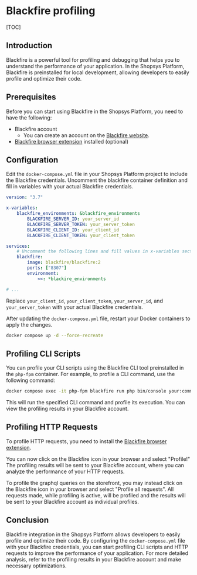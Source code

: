 # Blackfire profiling

[TOC]

## Introduction

Blackfire is a powerful tool for profiling and debugging that helps you to understand the performance of your application.
In the Shopsys Platform, Blackfire is preinstalled for local development, allowing developers to easily profile and optimize their code.

## Prerequisites

Before you can start using Blackfire in the Shopsys Platform, you need to have the following:

-   Blackfire account
    -   You can create an account on the [Blackfire website](https://blackfire.io/).
-   [Blackfire browser extension](https://docs.blackfire.io/integrations/browsers/index) installed (optional)

## Configuration

Edit the `docker-compose.yml` file in your Shopsys Platform project to include the Blackfire credentials.
Uncomment the blackfire container definition and fill in variables with your actual Blackfire credentials.

```yaml
version: "3.7"

x-variables:
    blackfire_environments: &blackfire_environments
        BLACKFIRE_SERVER_ID: your_server_id
        BLACKFIRE_SERVER_TOKEN: your_server_token
        BLACKFIRE_CLIENT_ID: your_client_id
        BLACKFIRE_CLIENT_TOKEN: your_client_token

services:
    # Uncomment the following lines and fill values in x-variables section to enable Blackfire
    blackfire:
        image: blackfire/blackfire:2
        ports: ["8307"]
        environment:
            <<: *blackire_environments

# ...
```

Replace `your_client_id`, `your_client_token`, `your_server_id`, and `your_server_token` with your actual Blackfire credentials.

After updating the `docker-compose.yml` file, restart your Docker containers to apply the changes.

```bash
docker compose up -d --force-recreate
```

## Profiling CLI Scripts

You can profile your CLI scripts using the Blackfire CLI tool preinstalled in the `php-fpm` container.
For example, to profile a CLI command, use the following command:

```bash
docker compose exec -it php-fpm blackfire run php bin/console your:command
```

This will run the specified CLI command and profile its execution.
You can view the profiling results in your Blackfire account.

## Profiling HTTP Requests

To profile HTTP requests, you need to install the [Blackfire browser extension](https://docs.blackfire.io/integrations/browsers/index).

You can now click on the Blackfire icon in your browser and select "Profile!"
The profiling results will be sent to your Blackfire account, where you can analyze the performance of your HTTP requests.

To profile the graphql queries on the storefront, you may instead click on the Blackfire icon in your browser and select "Profile all requests".
All requests made, while profiling is active, will be profiled and the results will be sent to your Blackfire account as individual profiles.

## Conclusion

Blackfire integration in the Shopsys Platform allows developers to easily profile and optimize their code.
By configuring the `docker-compose.yml` file with your Blackfire credentials, you can start profiling CLI scripts and HTTP requests to improve the performance of your application.
For more detailed analysis, refer to the profiling results in your Blackfire account and make necessary optimizations.
